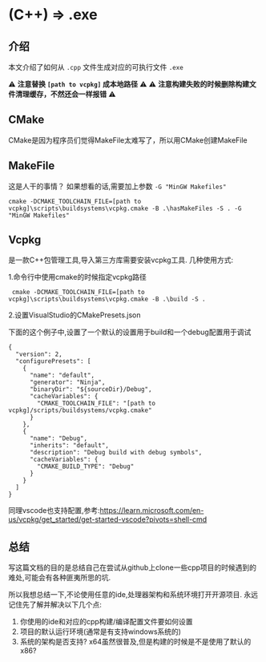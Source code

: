 # (C++) => .exe
## 介绍
本文介绍了如何从 ```.cpp```  文件生成对应的可执行文件 ```.exe``` 

⚠️ **注意替换 `[path to vcpkg]` 成本地路径** ⚠️
⚠️ **注意构建失败的时候删除构建文件清理缓存，不然还会一样报错** ⚠️


## CMake
CMake是因为程序员们觉得MakeFile太难写了，所以用CMake创建MakeFile

## MakeFile
这是人干的事情？
如果想看的话,需要加上参数 ```-G "MinGW Makefiles"```
```
cmake -DCMAKE_TOOLCHAIN_FILE=[path to vcpkg]\scripts\buildsystems\vcpkg.cmake -B .\hasMakeFiles -S . -G "MinGW Makefiles"
```
## Vcpkg
是一款C++包管理工具,导入第三方库需要安装vcpkg工具.
几种使用方式:


1.命令行中使用cmake的时候指定vcpkg路径

``` 
 cmake -DCMAKE_TOOLCHAIN_FILE=[path to vcpkg]\scripts\buildsystems\vcpkg.cmake -B .\build -S .
```

2.设置VisualStudio的CMakePresets.json

下面的这个例子中,设置了一个默认的设置用于build和一个debug配置用于调试
``` 
{
  "version": 2,
  "configurePresets": [
    {
      "name": "default",
      "generator": "Ninja",
      "binaryDir": "${sourceDir}/Debug",
      "cacheVariables": {
        "CMAKE_TOOLCHAIN_FILE": "[path to vcpkg]/scripts/buildsystems/vcpkg.cmake"
      }
    },
    {
      "name": "Debug",
      "inherits": "default",
      "description": "Debug build with debug symbols",
      "cacheVariables": {
        "CMAKE_BUILD_TYPE": "Debug"
      }
    }
  ]
}
``` 

同理vscode也支持配置,参考:https://learn.microsoft.com/en-us/vcpkg/get_started/get-started-vscode?pivots=shell-cmd


## 总结
写这篇文档的目的是总结自己在尝试从github上clone一些cpp项目的时候遇到的难处,可能会有各种匪夷所思的坑.

所以我想总结一下,不论使用任意的ide,处理器架构和系统环境打开开源项目.
永远记住先了解并解决以下几个点:
1. 你使用的ide和对应的cpp构建/编译配置文件要如何设置
2. 项目的默认运行环境(通常是有支持windows系统的)
3. 系统的架构是否支持? x64虽然很普及,但是构建的时候是不是使用了默认的x86?